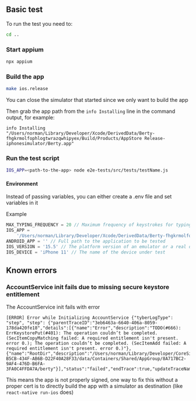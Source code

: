 ## Basic test

To run the test you need to:

```sh
cd ..
```

### Start appium

```sh
npx appium
```

### Build the app

```sh
make ios.release
```

You can close the simulator that started since we only want to build the app

Then grab the app path from the `info Installing` line in the command output, for example:

```
info Installing "/Users/norman/Library/Developer/Xcode/DerivedData/Berty-fhgkrmolfophlogtwrazqwhipyex/Build/Products/AppStore Release-iphonesimulator/Berty.app"
```

### Run the test script

```sh
IOS_APP=<path-to-the-app> node e2e-tests/src/tests/testName.js
```

#### Environment

Instead of passing variables, you can either create a .env file and set variables in it

Example

```js
MAX_TYPING_FREQUENCY = 20 // Maximum frequency of keystrokes for typing and clear. Defaults to 60 keystrokes per minute
IOS_APP =
	'/Users/norman/Library/Developer/Xcode/DerivedData/Berty-fhgkrmolfophlogtwrazqwhipyex/Build/Products/AppStore Release-iphonesimulator/Berty.app' // Full path to the application to be tested
ANDROID_APP = '' // Full path to the application to be tested
IOS_VERSION = '15.5' // The platform version of an emulator or a real device
IOS_DEVICE = 'iPhone 11' // The name of the device under test
```

## Known errors

### AccountService init fails due to missing secure keystore entitlement

The AccountService init fails with error

```
[ERROR] Error while Initializing AccountService	{"tyberLogType": "step", "step": {"parentTraceID":"3eb6463a-6640-406a-8059-178da420fe18","details":[{"name":"Error","description":"TODO(#666): ErrKeystorePut(#401): The operation couldn’t be completed. (SecItemCopyMatching failed: A required entitlement isn't present. error 0.); The operation couldn’t be completed. (SecItemAdd failed: A required entitlement isn't present. error 0.)"},{"name":"RootDir","description":"/Users/norman/Library/Developer/CoreSimulator/Devices/9F9EF88A-B5CB-434F-AB6B-D22F40A28F33/data/Containers/Shared/AppGroup/8A717BC2-9AF4-476D-B6FA-3FA0C4FFDA7A/berty"}],"status":"failed","endTrace":true,"updateTraceName":"","forceReopen":false}}
```

This means the app is not properly signed, one way to fix this without a proper cert is to directly build the app with a simulator as destination (like `react-native run-ios` does)
